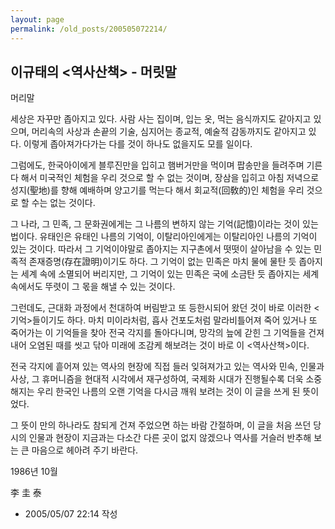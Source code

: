 ```yaml
---
layout: page
permalink: /old_posts/200505072214/
---
```


## 이규태의 &lt;역사산책&gt; - 머릿말

머리말
 

   세상은 자꾸만 좁아지고 있다. 사람 사는 집이며, 입는 옷, 먹는 음식까지도 같아지고 있으며, 머리속의 사상과 손끝의 기술, 심지어는 종교적, 예술적 감동까지도 같아지고 있다. 이렇게 좁아져가다가는 다를 것이 하나도 없을지도 모를 일이다. 

   그럼에도, 한국아이에게 블루진만을 입히고 햄버거만을 먹이며 팝송만을 들려주며 기른다 해서 미국적인 체험을 우리 것으로 할 수 없는 것이며, 장삼을 입히고 아침 저녁으로 성지(聖地)를 향해 예배하며 양고기를 먹는다 해서 회교적(回敎的)인 체험을 우리 것으로 할 수는 없는 것이다. 

   그 나라, 그 민족, 그 문화권에게는 그 나름의 변하지 않는 기억(記憶)이라는 것이 있는 법이다. 유태인은 유태인 나름의 기억이, 이탈리아인에게는 이탈리아인 나름의 기억이 있는 것이다. 따라서 그 기억이야말로 좁아지는 지구촌에서 떳떳이 살아남을 수 있는 민족적 존재증명(存在證明)이기도 하다. 그 기억이 없는 민족은 마치 물에 물탄 듯 좁아지는 세계 속에 소멸되어 버리지만, 그 기억이 있는 민족은 국에 소금탄 듯 좁아지는 세계 속에서도 뚜렷이 그 몫을 해낼 수 있는 것이다.

   그런데도, 근대화 과정에서 천대하여 버림받고 또 등한시되어 왔던 것이 바로 이러한 <기억>들이기도 하다. 마치 미이라처럼, 흡사 건포도처럼 말라비틀어져 죽어 있거나 또 죽어가는 이 기억들을 찾아 전국 각지를 돌아다니며, 망각의 늪에 갇힌 그 기억들을 건져내어 오염된 때를 씻고 닦아 미래에 조감케 해보려는 것이 바로 이 <역사산책>이다.

 전국 각지에 흩어져 있는 역사의 현장에 직접 들러 잊혀져가고 있는 역사와 민속, 인물과 사상, 그 휴머니즘을 현대적 시각에서 재구성하여, 국제화 시대가 진행될수록 더욱 소중해지는 우리 한국인 나름의 오랜 기억을 다시금 깨워 보려는 것이 이 글을 쓰게 된 뜻이었다. 

   그 뜻이 만의 하나라도 참되게 건져 주었으면 하는 바람 간절하며, 이 글을 처음 쓰던 당시의 인물과 현장이 지금과는 다소간 다른 곳이 없지 않겠으나 역사를 거슬러 반추해 보는 큰 마음으로 헤아려 주기 바란다. 
 

1986년 10월      

李 圭 泰  
 




- 2005/05/07 22:14 작성